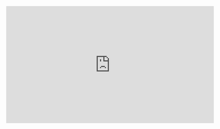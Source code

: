 <iframe width="560" height="315" src="https://www.youtube.com/embed/bbIg6bBUkaE?start=290" title="YouTube video player" frameborder="0" allow="accelerometer; autoplay; clipboard-write; encrypted-media; gyroscope; picture-in-picture" allowfullscreen></iframe>
